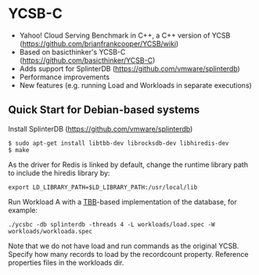 # YCSB-C

- Yahoo! Cloud Serving Benchmark in C++, a C++ version of YCSB (https://github.com/brianfrankcooper/YCSB/wiki)
- Based on basicthinker's YCSB-C (https://github.com/basicthinker/YCSB-C)
- Adds support for SplinterDB (https://github.com/vmware/splinterdb)
- Performance improvements
- New features (e.g. running Load and Workloads in separate executions)

## Quick Start for Debian-based systems

Install SplinterDB (https://github.com/vmware/splinterdb)

```
$ sudo apt-get install libtbb-dev librocksdb-dev libhiredis-dev
$ make
```

As the driver for Redis is linked by default, change the runtime library path
to include the hiredis library by:
```
export LD_LIBRARY_PATH=$LD_LIBRARY_PATH:/usr/local/lib
```

Run Workload A with a [TBB](https://www.threadingbuildingblocks.org)-based
implementation of the database, for example:
```
./ycsbc -db splinterdb -threads 4 -L workloads/load.spec -W workloads/workloada.spec
```

Note that we do not have load and run commands as the original YCSB. Specify
how many records to load by the recordcount property. Reference properties
files in the workloads dir.

